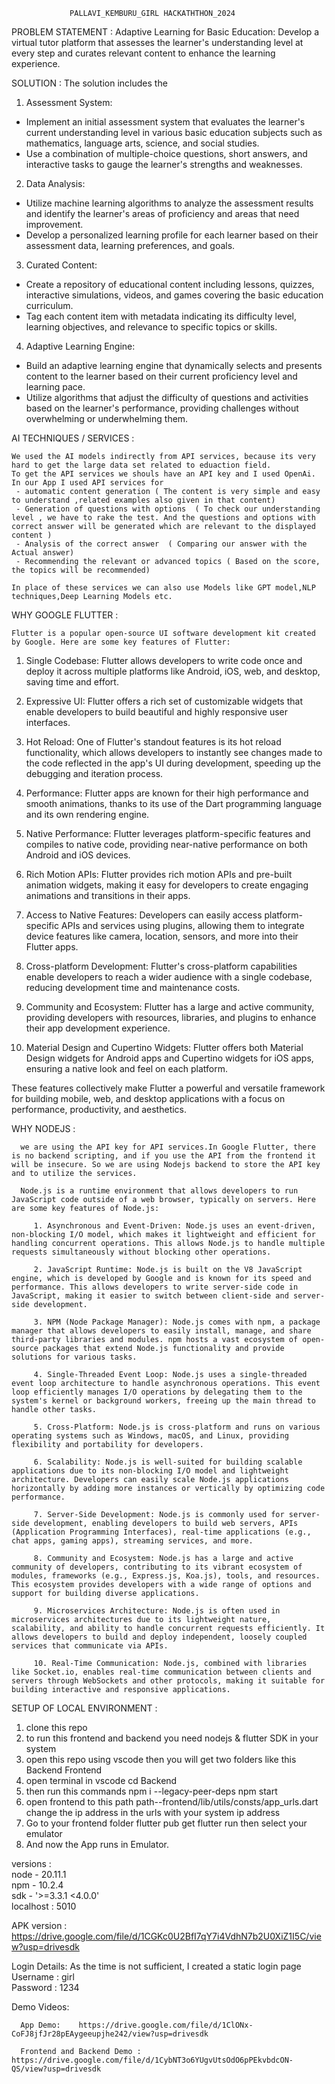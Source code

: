 
                 PALLAVI_KEMBURU_GIRL HACKATHTHON_2024  
  
     
  
  PROBLEM STATEMENT : 
      Adaptive Learning for Basic Education: Develop a virtual tutor platform that assesses the learner's understanding level at every step and curates relevant content to enhance the learning experience.   
     

                
      
  SOLUTION : The solution includes the   
      
  1. Assessment System:
   - Implement an initial assessment system that evaluates the learner's current understanding level in various basic education subjects such as mathematics, language arts, science, and social studies.
   - Use a combination of multiple-choice questions, short answers, and interactive tasks to gauge the learner's strengths and weaknesses.

  2. Data Analysis:
   - Utilize machine learning algorithms to analyze the assessment results and identify the learner's areas of proficiency and areas that need improvement.
   - Develop a personalized learning profile for each learner based on their assessment data, learning preferences, and goals.

  3. Curated Content:
   - Create a repository of educational content including lessons, quizzes, interactive simulations, videos, and games covering the basic education curriculum.
   - Tag each content item with metadata indicating its difficulty level, learning objectives, and relevance to specific topics or skills.

  4. Adaptive Learning Engine:
   - Build an adaptive learning engine that dynamically selects and presents content to the learner based on their current proficiency level and learning pace.
   - Utilize algorithms that adjust the difficulty of questions and activities based on the learner's performance, providing challenges without overwhelming or underwhelming them.   
   
      
   
   
 AI TECHNIQUES / SERVICES : 

    We used the AI models indirectly from API services, because its very hard to get the large data set related to eduaction field. 
    To get the API services we shouls have an API key and I used OpenAi.
    In our App I used API services for 
     - automatic content generation ( The content is very simple and easy to understand ,related examples also given in that content)
     - Generation of questions with options  ( To check our understanding level , we have to rake the test. And the questions and options with correct answer will be generated which are relevant to the displayed content )
     - Analysis of the correct answer  ( Comparing our answer with the Actual answer)
     - Recommending the relevant or advanced topics ( Based on the score, the topics will be recommended)
         
    In place of these services we can also use Models like GPT model,NLP techniques,Deep Learning Models etc.
   

   
         
 WHY GOOGLE FLUTTER :
 
    Flutter is a popular open-source UI software development kit created by Google. Here are some key features of Flutter:
   
   1. Single Codebase: Flutter allows developers to write code once and deploy it across multiple platforms like Android, iOS, web, and desktop, saving time and effort.
   
   2. Expressive UI: Flutter offers a rich set of customizable widgets that enable developers to build beautiful and highly responsive user interfaces.
   
   3. Hot Reload: One of Flutter's standout features is its hot reload functionality, which allows developers to instantly see changes made to the code reflected in the app's UI during development, speeding up the debugging and iteration process.
   
   4. Performance: Flutter apps are known for their high performance and smooth animations, thanks to its use of the Dart programming language and its own rendering engine.
   
   5. Native Performance: Flutter leverages platform-specific features and compiles to native code, providing near-native performance on both Android and iOS devices.
   
   6. Rich Motion APIs: Flutter provides rich motion APIs and pre-built animation widgets, making it easy for developers to create engaging animations and transitions in their apps.
   
   7. Access to Native Features: Developers can easily access platform-specific APIs and services using plugins, allowing them to integrate device features like camera, location, sensors, and more into their Flutter apps.
   
   8. Cross-platform Development: Flutter's cross-platform capabilities enable developers to reach a wider audience with a single codebase, reducing development time and maintenance costs.
   
   9. Community and Ecosystem: Flutter has a large and active community, providing developers with resources, libraries, and plugins to enhance their app development experience.
   
   10. Material Design and Cupertino Widgets: Flutter offers both Material Design widgets for Android apps and Cupertino widgets for iOS apps, ensuring a native look and feel on each platform.
   
   These features collectively make Flutter a powerful and versatile framework for building mobile, web, and desktop applications with a focus on performance, productivity, and aesthetics.


     

 WHY NODEJS :

      we are using the API key for API services.In Google Flutter, there is no backend scripting, and if you use the API from the frontend it will be insecure. So we are using Nodejs backend to store the API key and to utilize the services.
      
      Node.js is a runtime environment that allows developers to run JavaScript code outside of a web browser, typically on servers. Here are some key features of Node.js:
      
         1. Asynchronous and Event-Driven: Node.js uses an event-driven, non-blocking I/O model, which makes it lightweight and efficient for handling concurrent operations. This allows Node.js to handle multiple requests simultaneously without blocking other operations.
         
         2. JavaScript Runtime: Node.js is built on the V8 JavaScript engine, which is developed by Google and is known for its speed and performance. This allows developers to write server-side code in JavaScript, making it easier to switch between client-side and server-side development.
         
         3. NPM (Node Package Manager): Node.js comes with npm, a package manager that allows developers to easily install, manage, and share third-party libraries and modules. npm hosts a vast ecosystem of open-source packages that extend Node.js functionality and provide solutions for various tasks.
         
         4. Single-Threaded Event Loop: Node.js uses a single-threaded event loop architecture to handle asynchronous operations. This event loop efficiently manages I/O operations by delegating them to the system's kernel or background workers, freeing up the main thread to handle other tasks.
         
         5. Cross-Platform: Node.js is cross-platform and runs on various operating systems such as Windows, macOS, and Linux, providing flexibility and portability for developers.
         
         6. Scalability: Node.js is well-suited for building scalable applications due to its non-blocking I/O model and lightweight architecture. Developers can easily scale Node.js applications horizontally by adding more instances or vertically by optimizing code performance.
         
         7. Server-Side Development: Node.js is commonly used for server-side development, enabling developers to build web servers, APIs (Application Programming Interfaces), real-time applications (e.g., chat apps, gaming apps), streaming services, and more.
         
         8. Community and Ecosystem: Node.js has a large and active community of developers, contributing to its vibrant ecosystem of modules, frameworks (e.g., Express.js, Koa.js), tools, and resources. This ecosystem provides developers with a wide range of options and support for building diverse applications.
         
         9. Microservices Architecture: Node.js is often used in microservices architectures due to its lightweight nature, scalability, and ability to handle concurrent requests efficiently. It allows developers to build and deploy independent, loosely coupled services that communicate via APIs.
         
         10. Real-Time Communication: Node.js, combined with libraries like Socket.io, enables real-time communication between clients and servers through WebSockets and other protocols, making it suitable for building interactive and responsive applications.
      

            
    
  SETUP OF LOCAL ENVIRONMENT : 
  
  1. clone this repo
  2. to run this frontend and backend you need nodejs & flutter SDK in your system
  3. open this repo using vscode then you will get two folders
  	like this 
  		Backend
  		Frontend
  4. open terminal in vscode 
  	 cd Backend
  5. then run this commands
     npm i --legacy-peer-deps
  	 npm start
  6. open frontend to this path
  	 path--frontend/lib/utils/consts/app_urls.dart
  	 change the ip address in the urls with your system ip address
  7. Go to your frontend folder
  	 flutter pub get
  	 flutter run
  	 then select your emulator
  8. And now the App runs in Emulator.   
  
       
       
  versions :  
      node - 20.11.1  
      npm  - 10.2.4  
      sdk - '>=3.3.1 <4.0.0'  
  localhost : 5010  
    



  APK version :   https://drive.google.com/file/d/1CGKc0U2BfI7qY7i4VdhN7b2U0XiZ1I5C/view?usp=drivesdk   

       
  Login Details: As the time is not sufficient, I created a static login page  
       Username : girl  
       Password : 1234   

  

  Demo Videos:   
 
      App Demo:    https://drive.google.com/file/d/1ClONx-CoFJ8jfJr28pEAygeeupjhe242/view?usp=drivesdk   
    
      Frontend and Backend Demo :   https://drive.google.com/file/d/1CybNT3o6YUgvUtsOdO6pPEkvbdcON-QS/view?usp=drivesdk

  

    
